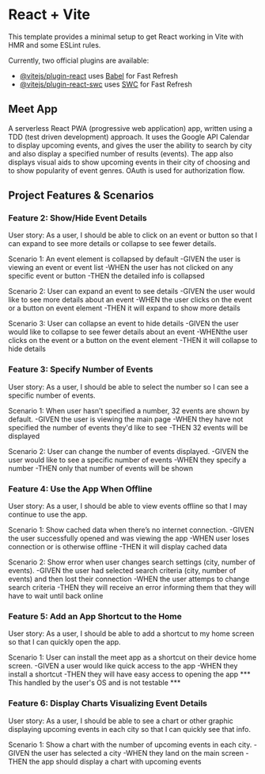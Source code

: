 # React + Vite

This template provides a minimal setup to get React working in Vite with HMR and some ESLint rules.

Currently, two official plugins are available:

- [@vitejs/plugin-react](https://github.com/vitejs/vite-plugin-react/blob/main/packages/plugin-react/README.md) uses [Babel](https://babeljs.io/) for Fast Refresh
- [@vitejs/plugin-react-swc](https://github.com/vitejs/vite-plugin-react-swc) uses [SWC](https://swc.rs/) for Fast Refresh

## Meet App
A serverless React PWA (progressive web application) app, written using a TDD (test driven development) approach.  It uses the Google API Calendar to display upcoming events, and gives the user the ability to search by city and also display a specified number of results (events).  The app also displays visual aids to show upcoming events in their city of choosing and to show popularity of event genres.  OAuth is used for authorization flow.

## Project Features & Scenarios

### Feature 2: Show/Hide Event Details
User story: As a user, I should be able to click on an event or button so that I can expand to see more details or collapse to see fewer details.

Scenario 1: An event element is collapsed by default
-GIVEN the user is viewing an event or event list
-WHEN the user has not clicked on any specific event or button
-THEN the detailed info is collapsed

Scenario 2: User can expand an event to see details
-GIVEN the user would like to see more details about an event
-WHEN the user clicks on the event or a button on event element
-THEN it will expand to show more details

Scenario 3: User can collapse an event to hide details
-GIVEN the user would like to collapse to see fewer details about an event
-WHENthe user clicks on the event or a button on the event element
-THEN it will collapse to hide details

### Feature 3: Specify Number of Events
User story: As a user, I should be able to select the number so I can see a specific number of events.

Scenario 1: When user hasn’t specified a number, 32 events are shown by default.
-GIVEN the user is viewing the main page
-WHEN they have not specified the number of events they'd like to see
-THEN 32 events will be displayed

Scenario 2: User can change the number of events displayed.
-GIVEN the user would like to see a specific number of events
-WHEN they specify a number
-THEN only that number of events will be shown

### Feature 4: Use the App When Offline
User story: As a user, I should be able to view events offline so that I may continue to use the app.

Scenario 1: Show cached data when there’s no internet connection.
-GIVEN the user successfully opened and was viewing the app
-WHEN user loses connection or is otherwise offline
-THEN it will display cached data

Scenario 2: Show error when user changes search settings (city, number of events).
-GIVEN the user had selected search criteria (city, number of events) and then lost their connection
-WHEN the user attemps to change search criteria
-THEN they will receive an error informing them that they will have to wait until back online

### Feature 5: Add an App Shortcut to the Home
User story: As a user, I should be able to add a shortcut to my home screen so that I can quickly open the app.

Scenario 1: User can install the meet app as a shortcut on their device home screen.
-GIVEN a user would like quick access to the app
-WHEN they install a shortcut
-THEN they will have easy access to opening the app
*** This handled by the user's OS and is not testable ***

### Feature 6: Display Charts Visualizing Event Details
User story: As a user, I should be able to see a chart or other graphic displaying upcoming events in each city so that I can quickly see that info.

Scenario 1: Show a chart with the number of upcoming events in each city.
-GIVEN the user has selected a city
-WHEN they land on the main screen
-THEN the app should display a chart with upcoming events